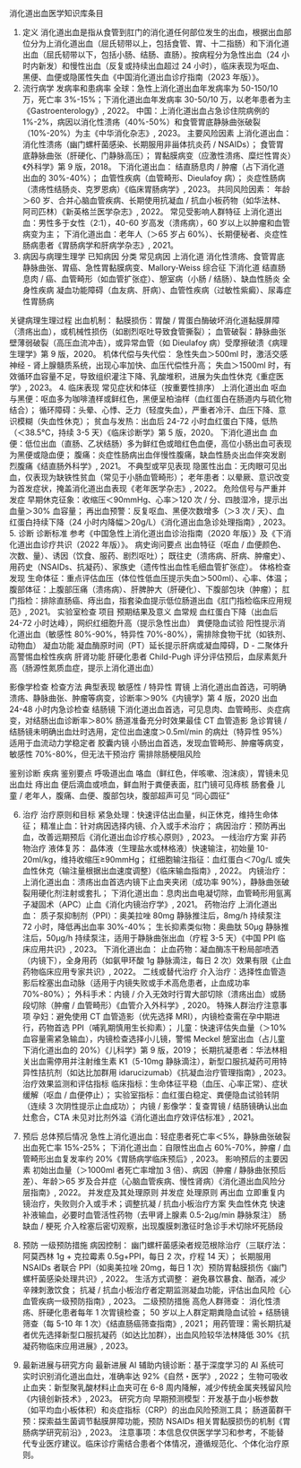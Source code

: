 消化道出血医学知识库条目
1. 定义
消化道出血是指从食管到肛门的消化道任何部位发生的出血，根据出血部位分为上消化道出血（屈氏韧带以上，包括食管、胃、十二指肠）和下消化道出血（屈氏韧带以下，包括小肠、结肠、直肠）。按病程分为急性出血（24 小时内新发）和慢性出血（反复或持续出血超过 24 小时），临床表现为呕血、黑便、血便或隐匿性失血《中国消化道出血诊疗指南（2023 年版）》。
2. 流行病学
发病率和患病率
全球：急性上消化道出血年发病率为 50-150/10 万，死亡率 3%-15%；下消化道出血年发病率 30-50/10 万，以老年患者为主《Gastroenterology》, 2022。
中国：上消化道出血占急诊住院病例的 1%-2%，病因以消化性溃疡（40%-50%）和食管胃底静脉曲张破裂（10%-20%）为主《中华消化杂志》, 2023。
主要风险因素
上消化道出血：
消化性溃疡（幽门螺杆菌感染、长期服用非甾体抗炎药 / NSAIDs）；
食管胃底静脉曲张（肝硬化、门静脉高压）；
胃黏膜病变（应激性溃疡、糜烂性胃炎）《外科学》第 9 版，2018。
下消化道出血：
结直肠息肉 / 肿瘤（占下消化道出血的 30%-40%）；
血管性疾病（血管畸形、Dieulafoy 病）；
炎症性肠病（溃疡性结肠炎、克罗恩病）《临床胃肠病学》, 2023。
共同风险因素：
年龄＞60 岁、合并心脑血管疾病、长期使用抗凝血 / 抗血小板药物（如华法林、阿司匹林）《新英格兰医学杂志》, 2022。
常见受影响人群特征
上消化道出血：男性多于女性（2:1），40-60 岁高发（溃疡病），60 岁以上以肿瘤和血管病变为主；
下消化道出血：老年人（＞65 岁占 60%）、长期便秘者、炎症性肠病患者《胃肠病学和肝病学杂志》, 2021。
3. 病因与病理生理学
已知病因
分类
常见病因
上消化道
消化性溃疡、食管胃底静脉曲张、胃癌、急性胃黏膜病变、Mallory-Weiss 综合征
下消化道
结直肠息肉 / 癌、血管畸形（如血管扩张症）、憩室病（小肠 / 结肠）、缺血性肠炎
全身性疾病
凝血功能障碍（血友病、肝病）、血管性疾病（过敏性紫癜）、尿毒症性胃肠病

关键病理生理过程
出血机制：
黏膜损伤：胃酸 / 胃蛋白酶破坏消化道黏膜屏障（溃疡出血），或机械性损伤（如剧烈呕吐导致食管撕裂）；
血管破裂：静脉曲张壁薄弱破裂（高压血流冲击），或异常血管（如 Dieulafoy 病）受摩擦破溃《病理生理学》第 9 版，2020。
机体代偿与失代偿：
急性失血＞500ml 时，激活交感神经 - 肾上腺髓质系统，出现心率加快、血压代偿性升高；
失血＞1500ml 时，有效循环血容量不足，导致组织灌注下降、乳酸堆积，进展为失血性休克《重症医学》, 2023。
4. 临床表现
常见症状和体征（按重要性排序）
上消化道出血
呕血与黑便：呕血多为咖啡渣样或鲜红色，黑便呈柏油样（血红蛋白在肠道内与硫化物结合）；
循环障碍：头晕、心悸、乏力（轻度失血），严重者冷汗、血压下降、意识模糊（失血性休克）；
贫血与发热：出血后 24-72 小时血红蛋白下降，低热（＜38.5℃，持续 3-5 天）《临床诊断学》第 5 版，2020。
下消化道出血
血便：低位出血（直肠、乙状结肠）多为鲜红色或暗红色血便，高位小肠出血可表现为黑便或隐血便；
腹痛：炎症性肠病出血伴慢性腹痛，缺血性肠炎出血伴突发剧烈腹痛《结直肠外科学》, 2021。
不典型或罕见表现
隐匿性出血：无肉眼可见出血，仅表现为缺铁性贫血（常见于小肠血管畸形）；
老年患者：以晕厥、意识改变为首发症状，掩盖消化道出血表现《老年医学杂志》, 2022。
危险信号与严重并发症
早期休克征象：收缩压＜90mmHg、心率＞120 次 / 分、四肢湿冷，提示出血量＞30% 血容量；
再出血预警：反复呕血、黑便次数增多（＞3 次 / 天）、血红蛋白持续下降（24 小时内降幅＞20g/L）《消化道出血急诊处理指南》, 2023。
5. 诊断
诊断标准
参考《中国急性上消化道出血诊治指南（2020 年版）》及《下消化道出血诊疗共识（2022 年版）》。
病史询问要点
出血特征（呕血 / 血便颜色、次数、量）、诱因（饮食、服药、剧烈呕吐）；
既往史（溃疡病、肝病、肿瘤史）、用药史（NSAIDs、抗凝药）、家族史（遗传性出血性毛细血管扩张症）。
体格检查发现
生命体征：重点评估血压（体位性低血压提示失血＞500ml）、心率、体温；
腹部体征：上腹部压痛（溃疡病）、肝脾肿大（肝硬化）、下腹部包块（肿瘤）；
肛门指检：排除直肠癌、痔出血，指套染血提示低位肠道出血《肛门指检临床应用规范》, 2021。
实验室检查
项目
预期结果及意义
血常规
血红蛋白下降（出血后 24-72 小时达峰），网织红细胞升高（提示急性出血）
粪便隐血试验
阳性提示消化道出血（敏感性 80%-90%，特异性 70%-80%），需排除食物干扰（如铁剂、动物血）
凝血功能
凝血酶原时间（PT）延长提示肝病或凝血障碍，D - 二聚体升高警惕血栓性疾病
肝肾功能
肝硬化患者 Child-Pugh 评分评估预后，血尿素氮升高（肠源性氮质血症，提示上消化道出血）

影像学检查
检查方法
典型表现
敏感性 / 特异性
胃镜
上消化道出血首选，可明确溃疡、静脉曲张、肿瘤等病变，诊断率＞90%《内镜学》第 4 版，2020
出血 24-48 小时内急诊检查
结肠镜
下消化道出血首选，可见息肉、血管畸形、炎症病变，对结肠出血诊断率＞80%
肠道准备充分时效果最佳
CT 血管造影
急诊胃镜 / 结肠镜未明确出血灶时选用，定位出血速度＞0.5ml/min 的病灶（特异性 95%）
适用于血流动力学稳定者
胶囊内镜
小肠出血首选，发现血管畸形、肿瘤等病变，敏感性 70%-80%，但无法干预治疗
需排除肠梗阻风险

鉴别诊断
疾病
鉴别要点
呼吸道出血
咯血（鲜红色，伴咳嗽、泡沫痰），胃镜未见出血灶
痔出血
便后滴血或喷血，鲜血附于粪便表面，肛门镜可见痔核
肠套叠
儿童 / 老年人，腹痛、血便、腹部包块，腹部超声可见 “同心圆征”

6. 治疗
治疗原则和目标
紧急处理：快速评估出血量，纠正休克，维持生命体征；
精准止血：针对病因选择内镜、介入或手术治疗；
病因治疗：预防再出血，改善远期预后《消化道出血诊疗核心原则》, 2023。
一线治疗方案
非药物治疗
液体复苏：
晶体液（生理盐水或林格液）快速输注，初始量 10-20ml/kg，维持收缩压≥90mmHg；
红细胞输注指征：血红蛋白＜70g/L 或失血性休克（输注量根据出血速度调整）《临床输血指南》, 2022。
内镜治疗：
上消化道出血：溃疡出血首选内镜下止血夹夹闭（成功率 90%），静脉曲张破裂用硬化剂注射或套扎；
下消化道出血：息肉出血电凝切除，血管畸形用氩离子凝固术（APC）止血《消化内镜治疗学》, 2021。
药物治疗
上消化道出血：
质子泵抑制剂（PPI）：奥美拉唑 80mg 静脉推注后，8mg/h 持续泵注 72 小时，降低再出血率 30%-40%；
生长抑素类似物：奥曲肽 50μg 静脉推注后，50μg/h 持续泵注，适用于静脉曲张出血（疗程 3-5 天）《中国 PPI 临床应用共识》, 2023。
下消化道出血：
止血药物：凝血酶冻干粉局部喷洒（内镜下），全身用药（如氨甲环酸 1g 静脉滴注，每日 2 次）效果有限《止血药物临床应用专家共识》, 2022。
二线或替代治疗
介入治疗：选择性血管造影后栓塞出血动脉（适用于内镜失败或手术高危患者，止血成功率 70%-80%）；
外科手术：内镜 / 介入无效时行胃大部切除（溃疡出血）或肠段切除（肿瘤 / 血管畸形）《血管介入外科学》, 2020。
特殊人群治疗注意事项
孕妇：避免使用 CT 血管造影（优先选择 MRI），内镜检查需在孕中期进行，药物首选 PPI（哺乳期慎用生长抑素）；
儿童：快速评估失血量（＞10% 血容量需紧急输血），内镜检查选择小儿镜，警惕 Meckel 憩室出血（占儿童下消化道出血的 20%）《儿科学》第 9 版，2019；
长期抗凝患者：华法林相关出血需停用并注射维生素 K1（5-10mg 静脉滴注），新型口服抗凝药可用特异性拮抗剂（如达比加群用 idarucizumab）《抗凝血治疗管理指南》, 2023。
治疗效果监测和评估指标
临床指标：生命体征平稳（血压、心率正常）、症状缓解（呕血 / 血便停止）；
实验室指标：血红蛋白稳定、粪便隐血试验转阴（连续 3 次阴性提示止血成功）；
内镜 / 影像学：复查胃镜 / 结肠镜确认出血灶愈合，CTA 未见对比剂外溢《消化道出血疗效评估标准》, 2021。
7. 预后
总体预后情况
急性上消化道出血：轻症患者死亡率＜5%，静脉曲张破裂出血死亡率 15%-25%；
下消化道出血：自限性出血占 60%-70%，肿瘤 / 血管畸形出血复发率约 20%《胃肠病学临床预后》, 2023。
影响预后的主要因素
初始出血量（＞1000ml 者死亡率增加 3 倍）、病因（肿瘤 / 静脉曲张预后差）、年龄＞65 岁及合并症（心脑血管疾病、慢性肾病）《消化道出血风险分层指南》, 2022。
并发症及其处理原则
并发症
处理原则
再出血
立即重复内镜治疗，失败则介入或手术；调整抗凝 / 抗血小板治疗方案
失血性休克
快速补液输血，必要时血管活性药物（去甲肾上腺素 0.5-2μg/min 静脉泵注）
肠缺血 / 梗死
介入栓塞后密切观察，出现腹膜刺激征时急诊手术切除坏死肠段

8. 预防
一级预防措施
病因控制：
幽门螺杆菌感染者规范根除治疗（三联疗法：阿莫西林 1g + 克拉霉素 0.5g+PPI，每日 2 次，疗程 14 天）；
长期服用 NSAIDs 者联合 PPI（如奥美拉唑 20mg，每日 1 次）预防胃黏膜损伤《幽门螺杆菌感染处理共识》, 2022。
生活方式调整：
避免暴饮暴食、酗酒，减少辛辣刺激饮食；
抗凝 / 抗血小板治疗者定期监测凝血功能，评估出血风险《心血管疾病一级预防指南》, 2023。
二级预防措施
高危人群筛查：
消化性溃疡、肝硬化患者每年 1 次胃镜检查；
50 岁以上人群定期粪隐血试验 + 结肠镜筛查（每 5-10 年 1 次）《结直肠癌筛查指南》, 2021；
用药管理：需长期抗凝者优先选择新型口服抗凝药（如达比加群），出血风险较华法林降低 30%《抗凝药物临床应用进展》, 2023。
9. 最新进展与研究方向
最新进展
AI 辅助内镜诊断：基于深度学习的 AI 系统可实时识别消化道出血灶，准确率达 92%《自然・医学》, 2022；
生物可吸收止血夹：新型聚乳酸材料止血夹可在 6-8 周内降解，减少传统金属夹残留风险《内镜创新技术》, 2023。
研究方向
早期预测模型：开发基于血小板参数（如平均血小板体积）和炎症指标（CRP）的出血风险预测工具；
肠道菌群干预：探索益生菌调节黏膜屏障功能，预防 NSAIDs 相关胃黏膜损伤的机制《胃肠病学研究前沿》, 2023。
注意事项：本信息仅供医学学习和参考，不能替代专业医疗建议。临床诊疗需结合患者个体情况，遵循规范化、个体化治疗原则。